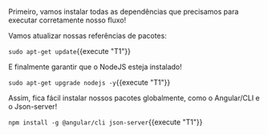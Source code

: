 Primeiro, vamos instalar todas as dependências que precisamos para executar corretamente nosso fluxo!


Vamos atualizar nossas referências de pacotes:

`sudo apt-get update`{{execute "T1"}}

E finalmente garantir que o NodeJS esteja instalado!

`sudo apt-get upgrade nodejs -y`{{execute "T1"}}

Assim, fica fácil instalar nossos pacotes globalmente, como o Angular/CLI e o Json-server!
 
`npm install -g @angular/cli json-server`{{execute "T1"}}